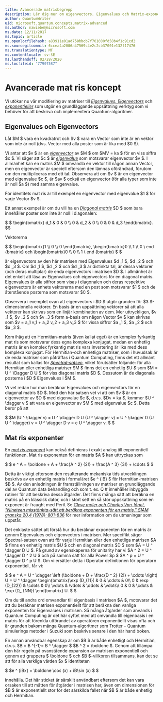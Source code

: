 ```yaml
---
title: Avancerade matrisbegrepp
description: Lär dig mer om eigenvectors, Eigenvalues och Matrix-exponenter, de grundläggande verktyg som används för att beskriva och simulera Quantum-algoritmer.
author: QuantumWriter
uid: microsoft.quantum.concepts.matrix-advanced
ms.author: nawiebe@microsoft.com
ms.date: 12/11/2017
ms.topic: article
ms.openlocfilehash: a83911e01ad758bbcb7f701000fd58b4f1c91cd2
ms.sourcegitcommit: 6ccea4a2006a47569c4e2c2cb37001e132f17476
ms.translationtype: MT
ms.contentlocale: sv-SE
ms.lasthandoff: 02/28/2020
ms.locfileid: "77907587"
---
```

# <a name="advanced-matrix-concepts"></a>Avancerade mat ris koncept #

Vi utökar nu vår modifiering av matriser till [*Eigenvalues, Eigenvectors*](https://en.wikipedia.org/wiki/Eigenvalues_and_eigenvectors) och [*exponentieller*](https://en.wikipedia.org/wiki/Matrix_exponential) som utgör en grundläggande uppsättning verktyg som vi behöver för att beskriva och implementera Quantum-algoritmer.

## <a name="eigenvalues-and-eigenvectors"></a>Eigenvalues och Eigenvectors ##

Låt $M $ vara en kvadratrot och $v $ vara en Vector som inte är en vektor som inte är noll (dvs. Vector med alla poster som är lika med $0 $).

Vi antar att $v $ är en [*eigenvector*](https://en.wikipedia.org/wiki/Eigenvalues_and_eigenvectors) av $M $ om $MV = ka $ för en viss siffra $c $. Vi säger att $c $ är [*eigenvalue*](https://en.wikipedia.org/wiki/Eigenvalues_and_eigenvectors) som motsvarar eigenvector $v $. I allmänhet kan en matris $M $ omvandla en vektor till någon annan Vector, men en eigenvector är speciell eftersom den lämnas oförändrad, förutom om den multipliceras med ett tal. Observera att om $v $ är en eigenvector med eigenvalue $c $, är $av $ också en eigenvector (för alla typer som inte är noll $a $) med samma eigenvalue.

För identitets mat ris är till exempel en eigenvector med eigenvalue $1 $ för varje Vector $v $.

Ett annat exempel är om du vill ha en [*Diagonal matris*](https://en.wikipedia.org/wiki/Diagonal_matrix) $D $ som bara innehåller poster som inte är noll i diagonalen:

$ $ \begin{bmatrix} d_1 & 0 & 0 \\\\ 0 & d_2 & 0 \\\\ 0 & 0 & d_3 \end{bmatrix}.
$$

Vektorerna

$ $ \begin{bmatrix}1 \\\\ 0 \\\\ 0 \end{bmatrix}, \begin{bmatrix}0 \\\\ 1 \\\\ 0 \ end {bmatrix} och \begin{bmatrix}0 \\\\ 0 \\\\ 1 \ end {bmatrix} $ $

är eigenvectors av den här matrisen med Eigenvalues $d _1 $, $d _2 $ och $d _3 $. Om $d _1 $, $d _2 $ och $d _3 $ är distinkta tal, är dessa vektorer (och deras multiplar) de enda eigenvectors i matrisen $D $. I allmänhet är det enkelt att läsa av Eigenvalues och eigenvectors för en diagonal matris. Eigenvalues är alla siffror som visas i diagonalen och deras respektive eigenvectors är enhets vektorerna med en post som motsvarar $1 $ och de återstående posterna som motsvarar $0 $.

Observera i exemplet ovan att eigenvectors i $D $ utgör grunden för $3 $-dimensionella vektorer. En basis är en uppsättning vektorer så att alla vektorer kan skrivas som en linjär kombination av dem. Mer uttryckligen, $v _1 $, $v _2 $ och $v _3 $ form a-basis om någon Vector $v $ kan skrivas som $v = a_1 v_1 + a_2 v_2 + a_3 v_3 $ för vissa siffror $a _1 $, $a _2 $ och $a _3 $.

Kom ihåg att en Hermitian-matris (även kallat eget) är en komplex fyrkantig mat ris som motsvarar dess egna komplexa konjugat, medan en enhetlig matris är en komplex fyrkantig mat ris vars invertering är lika med dess komplexa konjugat.
För Hermitian-och enhetliga matriser, som i huvudsak är de enda matriser som påträffas i Quantum Computing, finns det ett allmänt resultat som kallas för [*Spectral-satsen*](https://en.wikipedia.org/wiki/Spectral_theorem), vilket förutsätter följande: för alla Hermitian eller enhetliga matriser $M $ finns det en enhetlig $U $ som $M = U ^ \Dagger D U $ för viss diagonal matris $D $. Dessutom är de diagonala posterna i $D $ Eigenvalues i $M $.

Vi vet redan hur man beräknar Eigenvalues och eigenvectors för en diagonal matris $D $. Med den här satsen vet vi att om $v $ är en eigenvector av $D $ med eigenvalue $c $, d.v.s. $Dv = ka $, kommer $U ^ \dagger v $ att vara en eigenvector av $M $ med eigenvalue $c $. Detta beror på att

$ $M (U ^ \dagger v) = U ^ \dagger D U (U ^ \dagger v) = U ^ \dagger D (U U ^ \dagger) v = U ^ \dagger D v = c U ^ \dagger v. $ $

## <a name="matrix-exponentials"></a>Mat ris exponenter
En [*mat ris exponent*](https://en.wikipedia.org/wiki/Matrix_exponential) kan också definieras i exakt analog till exponentiell funktionen.  Mat ris exponenten för en matris $A $ kan uttryckas som

$ $ e ^ A = \boldone + A + \frac{A ^ 2} {2!} + \frac{A ^ 3} {3!} + \cdots $ $

Detta är viktigt eftersom den resulterande mekaniska tids utvecklingen beskrivs av en enhetlig matris i formuläret $e ^ {iB} $ för Hermitian-matrisen $B $.  Av den anledningen är framställningen av matriser en grundläggande del av Quantum data behandling och som t. ex. Q # innehåller inbyggda rutiner för att beskriva dessa åtgärder.
Det finns många sätt att beräkna en matris på en klassisk dator, och i stort sett en så stor uppskattning som en exponent är fraught med Peril.  Se [*Cleve moler och Charles Van-lånet. "Nineteen misstänkta-sätt att beräkna exponenten för en matris." SIAM granska 20,4 (1978): 801-836*](https://doi.org/10.1137/S00361445024180) för mer information om de utmaningar som uppstår.

Det enklaste sättet att förstå hur du beräknar exponenten för en matris är genom Eigenvalues och eigenvectors i matrisen.  Mer specifikt säger Spectral-satsen ovan att för varje Hermitian eller den enhetliga matrisen $A $ finns en enhetlig matris $U $ och en diagonal matris $D $ som $A = U ^ \dagger D U $.  På grund av egenskaperna för unitarity har vi $A ^ 2 = U ^ \dagger D ^ 2 U $ och på samma sätt för alla Power $p $ $A ^ p = U ^ \dagger D ^ p U $.  Om vi ersätter detta i Operator definitionen för operatorn exponentiell, får vi:

$ $ e ^ A = U ^ \dagger \left (\boldone + D + \frac{D ^ 2} {2!} + \cdots \right) U = U ^ \dagger \begin{bmatrix}\exp (D_{11}) & 0 & \cdots & 0\\\\ 0 & \exp (D_{22}) & \cdots & 0\\\\ \vdots & \vdots & \ddots & \vdots\\\\ 0 & 0 & \cdots & \exp (D_ {NN}) \end{bmatrix} U. $ $

Om du till andra ord omvandlar till eigenbasis i matrisen $A $, motsvarar det att du beräknar matrisen exponentiellt för att beräkna den vanliga exponenten för Eigenvalues i matrisen.  Så många åtgärder som används i Quantum Computing är det här syftet med att omvandla till eigenbasis i en matris för att förenkla utförandet av operatören exponentiellt visas ofta och är grunden bakom många Quantum-algoritmer som Trotter – Quantum simulerings metoder i Suzuki som beskrivs senare i den här hand boken.

En annan användbar egenskap är om $B $ är både enhetligt och Hermitian, d.v.s. $B = B ^{-1}= B ^ \dagger $ $B ^ 2 = \boldone $. Genom att tillämpa den här regeln på ovanstående expansion av matrisen exponentiell och genom att gruppera $ \boldone $ och $B $-villkoren tillsammans, kan det se att för alla verkliga värden $x $ identiteten

$ $e ^ {iBx} = \boldone \cos (x) + iB\sin (x) $ $


innehålla. Det här sticket är särskilt användbart eftersom det kan vara orsaken till att måtten för åtgärder i matrisen har, även om dimensionen för $B $ är exponentiellt stor för det särskilda fallet när $B $ är både enhetlig och Hermitian.
